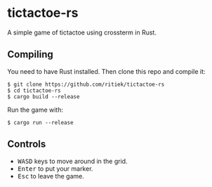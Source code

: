 # tictactoe-rs

A simple game of tictactoe using crossterm in Rust.

## Compiling

You need to have Rust installed. Then clone this repo and compile it:
```console
$ git clone https://github.com/ritiek/tictactoe-rs
$ cd tictactoe-rs
$ cargo build --release
```
Run the game with:
```console
$ cargo run --release
```
## Controls

- <kbd>W</kbd><kbd>A</kbd><kbd>S</kbd><kbd>D</kbd> keys to move around
in the grid.
- <kbd>Enter</kbd> to put your marker.
- <kbd>Esc</kbd> to leave the game.
